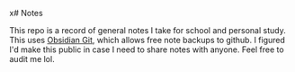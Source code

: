 x# Notes

This repo is a record of general notes I take for school and personal study. This uses [Obsidian Git](https://github.com/Vinzent03/obsidian-git), which allows free note backups to github. I figured I'd make this public in case I need to share notes with anyone. Feel free to audit me lol.
